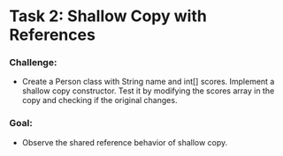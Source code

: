 # Task 2: Shallow Copy with References
### Challenge: 
- Create a Person class with String name and int[] scores. Implement a shallow copy constructor. Test it by modifying the scores array in the copy and checking if the original changes.

### Goal: 
- Observe the shared reference behavior of shallow copy.

